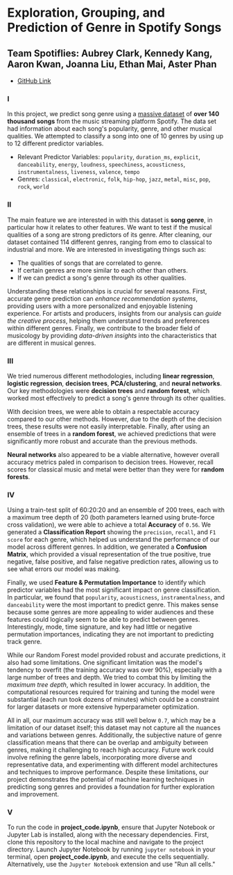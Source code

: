 # Exploration, Grouping, and Prediction of Genre in Spotify Songs
## Team Spotiflies: Aubrey Clark, Kennedy Kang, Aaron Kwan, Joanna Liu, Ethan Mai, Aster Phan
- [GitHub Link](https://github.com/ketexon/csm148-spotiflies)

### I

In this project, we predict song genre using a [massive dataset](https://huggingface.co/datasets/maharshipandya/spotify-tracks-dataset) of __over 140 thousand songs__ from the music streaming platform Spotify. The data set had information about each song's popularity, genre, and other musical qualities. We attempted to classify a song into one of 10 genres by using up to 12 different predictor variables.

- Relevant Predictor Variables: `popularity`, `duration_ms`, `explicit`, `danceability`, `energy`, `loudness`, `speechiness`, `acousticness`, `instrumentalness`, `liveness`, `valence`, `tempo`
- Genres: `classical`, `electronic`, `folk`, `hip-hop`, `jazz`, `metal`, `misc`, `pop`, `rock`, `world`

### II

The main feature we are interested in with this dataset is __song genre__, in particular how it relates to other features. We want to test if the musical qualities of a song are strong predictors of its genre. After cleaning, our dataset contained 114 different genres, ranging from emo to classical to industrial and more. We are interested in investigating things such as:
- The qualities of songs that are correlated to genre.
- If certain genres are more similar to each other than others.
- If we can predict a song's genre through its other qualities.

Understanding these relationships is crucial for several reasons. First, accurate genre prediction can _enhance recommendation systems_, providing users with a more personalized and enjoyable listening experience. For artists and producers, insights from our analysis can _guide the creative process_, helping them understand trends and preferences within different genres. Finally, we contribute to the broader field of musicology by providing _data-driven insights_ into the characteristics that are different in musical genres.

### III

We tried numerous different methodologies, including __linear regression__, __logistic regression__, __decision trees__, __PCA/clustering__, and __neural networks__. Our key methodologies were __decision trees__ and __random forest__, which worked most effectively to predict a song's genre through its other qualities.

With decision trees, we were able to obtain a respectable accuracy compared to our other methods. However, due to the depth of the decision trees, these results were not easily interpretable. Finally, after using an ensemble of trees in a __random forest__, we achieved predictions that were significantly more robust and accurate than the previous methods.

__Neural networks__ also appeared to be a viable alternative, however overall accuracy metrics paled in comparison to decision trees. However, recall scores for classical music and metal were better than they were for __random forests__.

### IV

Using a train-test split of 60:20:20 and an ensemble of 200 trees, each with a maximum tree depth of 20 (both parameters learned using brute-force cross validation), we were able to achieve a total __Accuracy__ of `0.56`. We generated a __Classification Report__ showing the `precision`, `recall`, and `F1 score` for each genre, which helped us understand the performance of our model across different genres. In addition, we generated a __Confusion Matrix__, which provided a visual representation of the true positive, true negative, false positive, and false negative prediction rates, allowing us to see what errors our model was making.

Finally, we used __Feature & Permutation Importance__ to identify which predictor variables had the most significant impact on genre classification. In particular, we found that `popularity`, `acousticness`, `instramentalness`, and `danceability` were the most important to predict genre. This makes sense because some genres are more appealing to wider audiences and these features could logically seem to be able to predict between genres. Interestingly, mode, time signature, and key had little or negative permutation importances, indicating they are not important to predicting track genre.

While our Random Forest model provided robust and accurate predictions, it also had some limitations. One significant limitation was the model's tendency to overfit (the training accuracy was over 90%), especially with a large number of trees and depth. We tried to combat this by limiting the *maximum tree depth*, which resulted in lower accuracy. In addition, the computational resources required for training and tuning the model were substantial (each run took dozens of minutes) which could be a constraint for larger datasets or more extensive hyperparameter optimization.

All in all, our maximum accuracy was still well below `0.7`, which may be a limitation of our dataset itself; this dataset may not capture all the nuances and variations between genres. Additionally, the subjective nature of genre classification means that there can be overlap and ambiguity between genres, making it challenging to reach high accuracy. Future work could involve refining the genre labels, incorporating more diverse and representative data, and experimenting with different model architectures and techniques to improve performance. Despite these limitations, our project demonstrates the potential of machine learning techniques in predicting song genres and provides a foundation for further exploration and improvement.

### V

To run the code in __project_code.ipynb__, ensure that Jupyter Notebook or Jupyter Lab is installed, along with the necessary dependencies. First, clone this repository to the local machine and navigate to the project directory. Launch Jupyter Notebook by running `jupyter notebook` in your terminal, open __project_code.ipynb__, and execute the cells sequentially. Alternatively, use the `Jupyter Notebook` extension and use "Run all cells."
